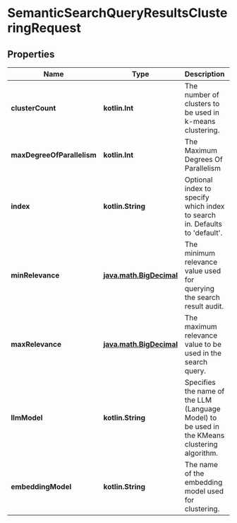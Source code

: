 
# SemanticSearchQueryResultsClusteringRequest

## Properties
| Name | Type | Description | Notes |
| ------------ | ------------- | ------------- | ------------- |
| **clusterCount** | **kotlin.Int** | The number of clusters to be used in k-means clustering. |  [optional] |
| **maxDegreeOfParallelism** | **kotlin.Int** | The Maximum Degrees Of Parallelism |  [optional] |
| **index** | **kotlin.String** | Optional index to specify which index to search in. Defaults to &#39;default&#39;. |  [optional] |
| **minRelevance** | [**java.math.BigDecimal**](java.math.BigDecimal.md) | The minimum relevance value used for querying the search result audit. |  [optional] |
| **maxRelevance** | [**java.math.BigDecimal**](java.math.BigDecimal.md) | The maximum relevance value to be used in the search query. |  [optional] |
| **llmModel** | **kotlin.String** | Specifies the name of the LLM (Language Model) to be used in the KMeans clustering algorithm. |  [optional] |
| **embeddingModel** | **kotlin.String** | The name of the embedding model used for clustering. |  [optional] |




